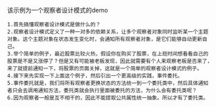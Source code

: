 该示例为一个观察者设计模式的demo 

    1.首先搞懂观察者设计模式是做什么的？
    2.观察者设计模式定义了一种一对多的依赖关系，让多个观察者对象同时监听某一个主题
    对象。这个主题对象在状态发生变化时，会通知所有观察者对象，是它们能够自动更新自
    己。
    3.举个简单的例子，最近股票比较火热，假设你在购买了股票，在上班时间想看看自己的
    股票是不是又涨停了？但是又有可能被老板发现，因此就需要有个人来观察老板是否来了，
    来了就提前通知一下，将股票的页面关掉，这就是一个简单的观察者设计模式的例子。
    4.接下来先实现一下上面这个例子，然后引出一个更高级的实践，事件委托。
    5.事件委托就是，我们将所有观察者更换状态的方法统一到一个委托类中，然后具体通知
    者只会去调用通知方法，委托类就会执行里面被委托的方法，为什么会有委托类呢？
    6.因为观察者一般是互不相干的，因此不能提取公共属性统一抽象。所以才有了委托类。